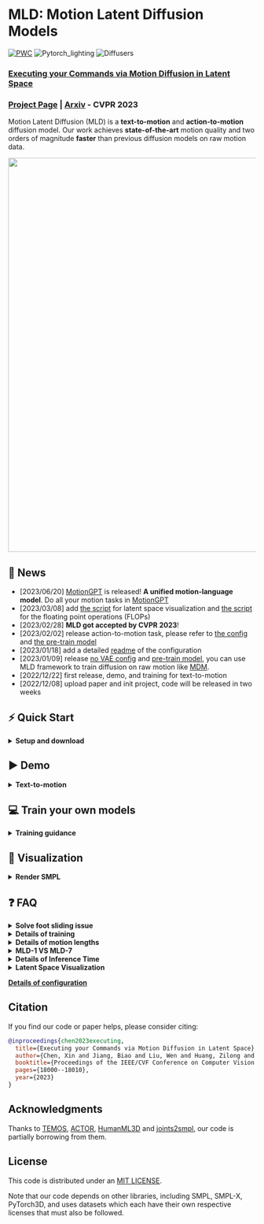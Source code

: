 # MLD: Motion Latent Diffusion Models

[![PWC](https://img.shields.io/endpoint.svg?url=https://paperswithcode.com/badge/executing-your-commands-via-motion-diffusion/motion-synthesis-on-humanml3d)](https://paperswithcode.com/sota/motion-synthesis-on-humanml3d?p=executing-your-commands-via-motion-diffusion)
![Pytorch_lighting](https://img.shields.io/badge/Pytorch_lighting->=1.7-Blue?logo=Pytorch) ![Diffusers](https://img.shields.io/badge/Diffusers->=0.7.2-Red?logo=diffusers)

### [Executing your Commands via Motion Diffusion in Latent Space](https://chenxin.tech/mld)

### [Project Page](https://chenxin.tech/mld) | [Arxiv](https://arxiv.org/abs/2212.04048) - CVPR 2023

Motion Latent Diffusion (MLD) is a **text-to-motion** and **action-to-motion** diffusion model. Our work achieves **state-of-the-art** motion quality and two orders of magnitude **faster** than previous diffusion models on raw motion data.

<p float="center">
  <img src="https://user-images.githubusercontent.com/16475892/209251515-ea88127b-0783-4a88-a8c1-2e478f7210a2.png" width="800" />
</p>

## 🚩 News
- [2023/06/20] [MotionGPT](https://github.com/OpenMotionLab/MotionGPT) is released! **A unified motion-language model**. Do all your motion tasks in [MotionGPT](https://github.com/OpenMotionLab/MotionGPT)
- [2023/03/08] add [the script](https://github.com/ChenFengYe/motion-latent-diffusion/blob/main/scripts/tsne.py) for latent space visualization and [the script](https://github.com/ChenFengYe/motion-latent-diffusion/blob/main/scripts/flops.py) for the floating point operations (FLOPs)
- [2023/02/28] **MLD got accepted by CVPR 2023**!
- [2023/02/02] release action-to-motion task, please refer to [the config](https://github.com/ChenFengYe/motion-latent-diffusion/blob/main/configs/config_mld_humanact12.yaml) and [the pre-train model](https://drive.google.com/file/d/1G9O5arldtHvB66OPr31oE_rJG1bH_R39/view)
- [2023/01/18] add a detailed [readme](https://github.com/ChenFengYe/motion-latent-diffusion/tree/main/configs) of the configuration
- [2023/01/09] release [no VAE config](https://github.com/ChenFengYe/motion-latent-diffusion/blob/main/configs/config_novae_humanml3d.yaml) and [pre-train model](https://drive.google.com/file/d/1_mgZRWVQ3jwU43tLZzBJdZ28gvxhMm23/view), you can use MLD framework to train diffusion on raw motion like [MDM](https://github.com/GuyTevet/motion-diffusion-model).
- [2022/12/22] first release, demo, and training for text-to-motion
- [2022/12/08] upload paper and init project, code will be released in two weeks

## ⚡ Quick Start

<details>
  <summary><b>Setup and download</b></summary>
  
### 1. Conda environment

```
conda create python=3.9 --name mld
conda activate mld
```

Install the packages in `requirements.txt` and install [PyTorch 1.12.1](https://pytorch.org/)

```
pip install -r requirements.txt
```

We test our code on Python 3.9.12 and PyTorch 1.12.1.

### 2. Dependencies

Run the script to download dependencies materials:

```
bash prepare/download_smpl_model.sh
bash prepare/prepare_clip.sh
```

For Text to Motion Evaluation

```
bash prepare/download_t2m_evaluators.sh
```

### 3. Pre-train model

Run the script to download the pre-train model

```
bash prepare/download_pretrained_models.sh
```

### 4. (Optional) Download manually

Visit [the Google Driver](https://drive.google.com/drive/folders/1U93wvPsqaSzb5waZfGFVYc4tLCAOmB4C) to download the previous dependencies and model.

</details>

## ▶️ Demo

<details>
  <summary><b>Text-to-motion</b></summary>

We support text file or keyboard input, the generated motions are npy files.
Please check the `configs/asset.yaml` for path config, TEST.FOLDER as output folder.

Then, run the following script:

```
python demo.py --cfg ./configs/config_mld_humanml3d.yaml --cfg_assets ./configs/assets.yaml --example ./demo/example.txt
```

Some parameters:

- `--example=./demo/example.txt`: input file as text prompts
- `--task=text_motion`: generate from the test set of dataset
- `--task=random_sampling`: random motion sampling from noise
- ` --replication`: generate motions for same input texts multiple times
- `--allinone`: store all generated motions in a single npy file with the shape of `[num_samples, num_ replication, num_frames, num_joints, xyz]`

The outputs:

- `npy file`: the generated motions with the shape of (nframe, 22, 3)
- `text file`: the input text prompt
</details>

## 💻 Train your own models

<details>
  <summary><b>Training guidance</b></summary>

### 1. Prepare the datasets

Please refer to [HumanML3D](https://github.com/EricGuo5513/HumanML3D) for text-to-motion dataset setup.
We will provide instructions for other datasets soon.

### 2.1. Ready to train VAE model

Please first check the parameters in `configs/config_vae_humanml3d.yaml`, e.g. `NAME`,`DEBUG`.

Then, run the following command:

```
python -m train --cfg configs/config_vae_humanml3d.yaml --cfg_assets configs/assets.yaml --batch_size 64 --nodebug
```

### 2.2. Ready to train MLD model

Please update the parameters in `configs/config_mld_humanml3d.yaml`, e.g. `NAME`,`DEBUG`,`PRETRAINED_VAE` (change to your `latest ckpt model path` in previous step)

Then, run the following command:

```
python -m train --cfg configs/config_mld_humanml3d.yaml --cfg_assets configs/assets.yaml --batch_size 64 --nodebug
```

### 3. Evaluate the model

Please first put the tained model checkpoint path to `TEST.CHECKPOINT` in `configs/config_mld_humanml3d.yaml`.

Then, run the following command:

```
python -m test --cfg configs/config_mld_humanml3d.yaml --cfg_assets configs/assets.yaml
```

</details>

## 👀 Visualization

<details>
  <summary><b>Render SMPL</b></summary>

### 1. Set up blender - WIP

Refer to [TEMOS-Rendering motions](https://github.com/Mathux/TEMOS) for blender setup, then install the following dependencies.

```
My blender python path:
/root/autodl-tmp/blender/blender-4.0.2-linux-x64/4.0/python
```
    
```
YOUR_BLENDER_PYTHON_PATH/python -m pip install -r prepare/requirements_render.txt
```

### 2. (Optional) Render rigged cylinders

Run the following command using blender:

```
YOUR_BLENDER_PATH/blender --background --python render.py -- --cfg=./configs/render.yaml --dir=YOUR_NPY_FOLDER --mode=video --joint_type=HumanML3D
```

### 2. Create SMPL meshes with:

```
python -m fit --dir YOUR_NPY_FOLDER --save_folder TEMP_PLY_FOLDER --cuda
```

This outputs:

- `mesh npy file`: the generate SMPL vertices with the shape of (nframe, 6893, 3)
- `ply files`: the ply mesh file for blender or meshlab

### 3. Render SMPL meshes

Run the following command to render SMPL using blender:

```
YOUR_BLENDER_PATH/blender --background --python render.py -- --cfg=./configs/render.yaml --dir=YOUR_NPY_FOLDER --mode=video --joint_type=HumanML3D
```

optional parameters:

- `--mode=video`: render mp4 video
- `--mode=sequence`: render the whole motion in a png image.
</details>

## ❓ FAQ

<details>
    <summary><b>Solve foot sliding issue</b></summary>
  
 If your demo results have a severe issue on foot sliding, please take a look to the below. It could happen when ``self.feats2joints`` (use mean and std for de-normalization) is broken. 
 https://github.com/ChenFengYe/motion-latent-diffusion/blob/af507c479d771f62a058b5b6abb51276b36d6c6d/mld/models/modeltype/mld.py#L264
 https://github.com/ChenFengYe/motion-latent-diffusion/blob/5c264c31fbc7ffc047be1ce003622f1865417e8f/mld/data/get_data.py#L26-L41
 
</details>

<details>
  <summary><b>Details of training</b></summary>
  
1. **GPUs.** You can indicate the IDs to use all your GPUs.  https://github.com/ChenFengYe/motion-latent-diffusion/blob/6643f175fbcd914312fa5f570e3dc7ab57994075/configs/config_vae_humanml3d.yaml#L4
2.  **Epoch Nums.** 1500~3000 epoch is enough for VAE or MLD. I suggest you use **wandb**(prefer) or **tensorborad** to check FID curve of your training.
3. **Training Speed.** 2000 epoch could cost 1 day for a single GPU, and around 12 hours for 8 GPUs. Training speed also depends on ``VAL_EVERY_STEPS`` (Validation Frequency), DataIO Speed. Your training is a little slow.
https://github.com/ChenFengYe/motion-latent-diffusion/blob/6643f175fbcd914312fa5f570e3dc7ab57994075/configs/config_vae_humanml3d.yaml#L77
4. **Data Log.** Only loss print by default. After validation, more metrics of val will print. More details in wandb (prefer) or tensorborad.
5. **Debug or not.** Please use ``--nodebug`` for all your training.
6. **VAE loading.** Please load your pre-train VAE correctly for the MLD diffusion training.
7. **FID.** FID of validation will drop to 0.5~1 after 1500 epochs for both VAE and MLD training. By default, validation is on test split...https://github.com/ChenFengYe/motion-latent-diffusion/blob/6643f175fbcd914312fa5f570e3dc7ab57994075/configs/config_vae_humanml3d.yaml#L30
</details>

<details>
  <summary><b>Details of motion lengths</b></summary>
Our model is capable of generating motions with arbitrary lengths. To handle different lengths of motions in the same batch, padding and masking are utilized in our motion encoder and decoder. After latent vector <i>z</i> is obtained by diffusion process, motion length <i>L</i> represented as a sequence of positional encodings in the form of sinusoidal functions are also provided to the motion decoder, so our motion decoder is able to generate output with variable target lengths.

</details>

<details>
  <summary><b>MLD-1 VS MLD-7</b></summary>
MLD-7 only works best in evaluating VAE models (Tab. 4), and MLD-1 wins these generation tasks (Tab. 1, 2, 3, 6). In other words, MLD-7 wins the first training stage for the VAE part, while MLD-1 wins the second for the diffusion part. We thought MLD-7 should perform better than MLD-1 in several tasks, but the results differ. The main reason for this downgrade of a larger latent size, we believe, is the small amount of training data. HumanML3D only includes 15k motion sequences, much smaller than billions of images in image generation. MLD-7 could work better when the motion data amount reaches the million level.
</details>

</details>

<details>
  <summary><b>Details of Inference Time</b></summary>
We provide a detailed ablation study with DDIM below. We evaluate the total inference time to generate 2048 motion clips with different diffusion schedules, floating point operations (FLOPs) counted by THOP library, the size of diffusion input, and FID. MLD reduces the computational cost of diffusion models, which is the main reason for faster inference. The iterations of diffusion further widen the gap in computational cost.
<img width="839" alt="image" src="https://user-images.githubusercontent.com/24362526/223096066-79ff5879-d685-4ab9-b85e-9b55613df17b.png">
If you want to test the floating point operations (FLOPs) in your model setting, you can run the following command:

```
python -m scripts.flops --cfg configs/your_config.yaml
```

</details>

<details>
  <summary><b>Latent Space Visualization</b></summary>
We provide Visualization of the t-SNE results on evolved latent codes <i>z</i><sup>t</sup> during the reverse diffusion process (inference) on action-to-motion task below. <i>t</i> is the diffusion step but ordered in the forward diffusion trajectory. <i>z</i><sup>t</sup>=49 is the initial random noise. <i>z</i><sup>t</sup>=0 is our prediction. We sample 30 motions for each action label. From left to right, it shows the evolved latent codes during the inference of diffusion models.
<img width="1110" alt="image" src="https://user-images.githubusercontent.com/24362526/223096486-20c497f2-6f75-43af-a892-9e1215954ca4.png">
If you want to visualize Latent Space in your model setting, you can run the following command:

```
python -m scripts.tsne --cfg configs/your_config.yaml
```

**Note**: This only support action-to-motion models for now.

</details>

**[Details of configuration](./configs)**

## Citation

If you find our code or paper helps, please consider citing:

```bibtex
@inproceedings{chen2023executing,
  title={Executing your Commands via Motion Diffusion in Latent Space},
  author={Chen, Xin and Jiang, Biao and Liu, Wen and Huang, Zilong and Fu, Bin and Chen, Tao and Yu, Gang},
  booktitle={Proceedings of the IEEE/CVF Conference on Computer Vision and Pattern Recognition},
  pages={18000--18010},
  year={2023}
}
```

## Acknowledgments

Thanks to [TEMOS](https://github.com/Mathux/TEMOS), [ACTOR](https://github.com/Mathux/ACTOR), [HumanML3D](https://github.com/EricGuo5513/HumanML3D) and [joints2smpl](https://github.com/wangsen1312/joints2smpl), our code is partially borrowing from them.

## License

This code is distributed under an [MIT LICENSE](LICENSE).

Note that our code depends on other libraries, including SMPL, SMPL-X, PyTorch3D, and uses datasets which each have their own respective licenses that must also be followed.
